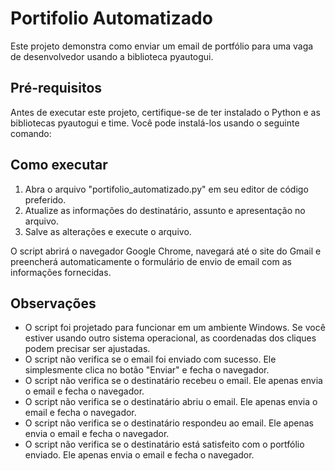 # Portifolio Automatizado

Este projeto demonstra como enviar um email de portfólio para uma vaga de desenvolvedor usando a biblioteca pyautogui.

## Pré-requisitos

Antes de executar este projeto, certifique-se de ter instalado o Python e as bibliotecas pyautogui e time. Você pode instalá-los usando o seguinte comando:

## Como executar

1. Abra o arquivo "portifolio_automatizado.py" em seu editor de código preferido.
2. Atualize as informações do destinatário, assunto e apresentação no arquivo.
3. Salve as alterações e execute o arquivo.

O script abrirá o navegador Google Chrome, navegará até o site do Gmail e preencherá automaticamente o formulário de envio de email com as informações fornecidas.

## Observações

- O script foi projetado para funcionar em um ambiente Windows. Se você estiver usando outro sistema operacional, as coordenadas dos cliques podem precisar ser ajustadas.
- O script não verifica se o email foi enviado com sucesso. Ele simplesmente clica no botão "Enviar" e fecha o navegador.
- O script não verifica se o destinatário recebeu o email. Ele apenas envia o email e fecha o navegador.
- O script não verifica se o destinatário abriu o email. Ele apenas envia o email e fecha o navegador.
- O script não verifica se o destinatário respondeu ao email. Ele apenas envia o email e fecha o navegador.
- O script não verifica se o destinatário está satisfeito com o portfólio enviado. Ele apenas envia o email e fecha o navegador.
